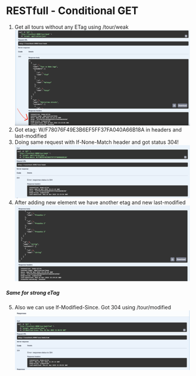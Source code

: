 <h1>RESTfull - Conditional GET</h1>

1. Get all tours without any ETag using /tour/weak
![](results/1.png)
2. Got etag: W/F78076F49E3B6EF5FF37FA040A66B18A in headers and last-modified
3. Doing same request with If-None-Match header and got status 304!
   ![img.png](results/2.png)
4. After adding new element we have another etag and new last-modified
![img.png](results/3.png)

<h5>Same for strong eTag</h5>

5. Also we can use If-Modified-Since. Got 304 using /tour/modified
![](results/4.png)